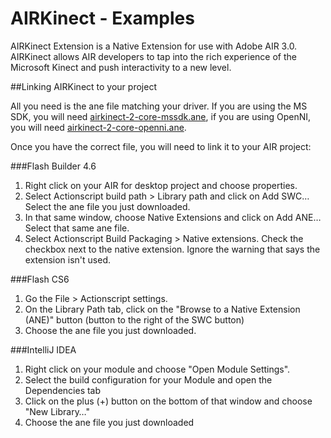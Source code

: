 # AIRKinect - Examples

AIRKinect Extension is a Native Extension for use with Adobe AIR 3.0. AIRKinect allows AIR developers to tap into the rich experience of the Microsoft Kinect and push interactivity to a new level.

##Linking AIRKinect to your project


All you need is the ane file matching your driver. If you are using the MS SDK, you will need [airkinect-2-core-mssdk.ane](https://github.com/AS3NUI/airkinect-2-core/raw/master/bin/airkinect-2-core-mssdk.ane), if you are using OpenNI, you will need [airkinect-2-core-openni.ane](https://github.com/AS3NUI/airkinect-2-core/raw/master/bin/airkinect-2-core-openni.ane).

Once you have the correct file, you will need to link it to your AIR project:

###Flash Builder 4.6


1. Right click on your AIR for desktop project and choose properties.
2. Select Actionscript build path > Library path and click on Add SWC… Select the ane file you just downloaded.
3. In that same window, choose Native Extensions and click on Add ANE… Select that same ane file.
4. Select Actionscript Build Packaging > Native extensions. Check the checkbox next to the native extension. Ignore the warning that says the extension isn't used.

###Flash CS6


1. Go the File > Actionscript settings.
2. On the Library Path tab, click on the "Browse to a Native Extension (ANE)" button (button to the right of the SWC button)
3. Choose the ane file you just downloaded.

###IntelliJ IDEA


1. Right click on your module and choose "Open Module Settings".
2. Select the build configuration for your Module and open the Dependencies tab
3. Click on the plus (+) button on the bottom of that window and choose "New Library…"
4. Choose the ane file you just downloaded